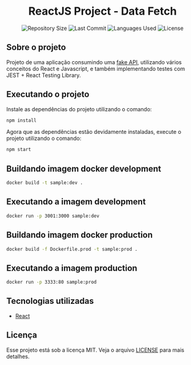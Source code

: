 <h1 align="center">ReactJS Project - Data Fetch</h1>

<p align="center">
  <img src="https://img.shields.io/github/repo-size/guilhermesantoss/curso-udemy-01?style=for-the-badge&color=darkblue" alt="Repository Size" />
  <img src="https://img.shields.io/github/last-commit/guilhermesantoss/curso-udemy-01?style=for-the-badge&color=darkblue" alt="Last Commit" />
  <img src="https://img.shields.io/github/languages/count/guilhermesantoss/curso-udemy-01?style=for-the-badge&color=darkblue" alt="Languages Used" />
  <img src="https://img.shields.io/github/license/guilhermesantoss/curso-udemy-01?style=for-the-badge&color=darkblue" alt="License" />
</p>


## Sobre o projeto

Projeto de uma aplicação consumindo uma [fake API](https://jsonplaceholder.typicode.com), utilizando vários conceitos do React e Javascript, e também implementando testes com JEST + React Testing Library.

## Executando o projeto

Instale as dependências do projeto utilizando o comando:
```bash
npm install
```

Agora que as dependências estão devidamente instaladas, execute o projeto utilizando o comando:
```bash
npm start
```
## Buildando imagem docker development
```bash
docker build -t sample:dev .
```

## Executando a imagem development
```bash
docker run -p 3001:3000 sample:dev
```

## Buildando imagem docker production
```bash
docker build -f Dockerfile.prod -t sample:prod .
```

## Executando a imagem production
```bash
docker run -p 3333:80 sample:prod
```

## Tecnologias utilizadas

* [React](https://reactjs.org/)

## Licença

Esse projeto está sob a licença MIT. Veja o arquivo [LICENSE](LICENSE) para mais detalhes.
